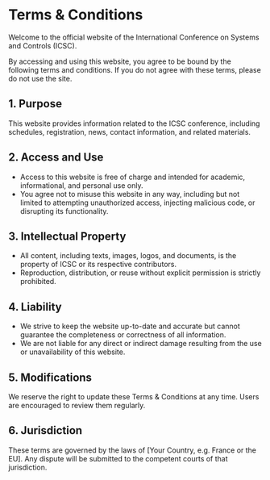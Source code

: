 # Terms & Conditions

Welcome to the official website of the International Conference on Systems and Controls (ICSC).

By accessing and using this website, you agree to be bound by the following terms and conditions. If you do not agree with these terms, please do not use the site.

## 1. Purpose

This website provides information related to the ICSC conference, including schedules, registration, news, contact information, and related materials.

## 2. Access and Use

- Access to this website is free of charge and intended for academic, informational, and personal use only.
- You agree not to misuse this website in any way, including but not limited to attempting unauthorized access, injecting malicious code, or disrupting its functionality.

## 3. Intellectual Property

- All content, including texts, images, logos, and documents, is the property of ICSC or its respective contributors.
- Reproduction, distribution, or reuse without explicit permission is strictly prohibited.

## 4. Liability

- We strive to keep the website up-to-date and accurate but cannot guarantee the completeness or correctness of all information.
- We are not liable for any direct or indirect damage resulting from the use or unavailability of this website.

## 5. Modifications

We reserve the right to update these Terms & Conditions at any time. Users are encouraged to review them regularly.

## 6. Jurisdiction

These terms are governed by the laws of [Your Country, e.g. France or the EU]. Any dispute will be submitted to the competent courts of that jurisdiction.
